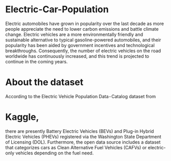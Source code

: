 # Electric-Car-Population
Electric automobiles have grown in popularity over the last decade as more people appreciate the need to lower carbon emissions and battle climate change. Electric vehicles are a more environmentally friendly and sustainable alternative to typical gasoline-powered automobiles, and their popularity has been aided by government incentives and technological breakthroughs. Consequently, the number of electric vehicles on the road worldwide has continuously increased, and this trend is projected to continue in the coming years.
# About the dataset
According to the Electric Vehicle Population Data - Catalog dataset from
# Kaggle, 
there are presently Battery Electric Vehicles (BEVs) and Plug-in Hybrid Electric Vehicles (PHEVs) registered via the Washington State Department of Licensing (DOL). Furthermore, the open data source includes a dataset that categorizes cars as Clean Alternative Fuel Vehicles (CAFVs) or electric-only vehicles depending on the fuel need.
